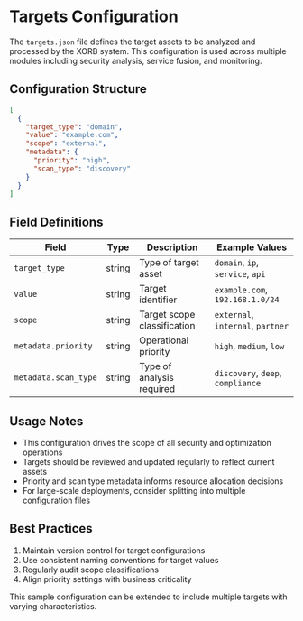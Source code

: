 # Targets Configuration

The `targets.json` file defines the target assets to be analyzed and processed by the XORB system. This configuration is used across multiple modules including security analysis, service fusion, and monitoring.

## Configuration Structure

```json
[
  {
    "target_type": "domain",
    "value": "example.com",
    "scope": "external",
    "metadata": {
      "priority": "high",
      "scan_type": "discovery"
    }
  }
]
```

## Field Definitions

| Field | Type | Description | Example Values |
|-------|------|-------------|----------------|
| `target_type` | string | Type of target asset | `domain`, `ip`, `service`, `api` |
| `value` | string | Target identifier | `example.com`, `192.168.1.0/24` |
| `scope` | string | Target scope classification | `external`, `internal`, `partner` |
| `metadata.priority` | string | Operational priority | `high`, `medium`, `low` |
| `metadata.scan_type` | string | Type of analysis required | `discovery`, `deep`, `compliance` |

## Usage Notes
- This configuration drives the scope of all security and optimization operations
- Targets should be reviewed and updated regularly to reflect current assets
- Priority and scan type metadata informs resource allocation decisions
- For large-scale deployments, consider splitting into multiple configuration files

## Best Practices
1. Maintain version control for target configurations
2. Use consistent naming conventions for target values
3. Regularly audit scope classifications
4. Align priority settings with business criticality

This sample configuration can be extended to include multiple targets with varying characteristics.